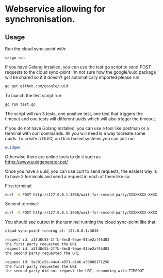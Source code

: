 # Webservice allowing for synchronisation.

## Usage
Run the cloud sync-point with:
```sh
cargo run
```

If you have Golang installed, you can use the test.go script to send POST requests to the cloud sync-point
I'm not sure how the google/uuid package will be shared so if it doesn't get automatically imported please run:
```sh
go get github.com/google/uuid
```
To launch the test script run:
```sh
go run test.go
```
The script will run 3 tests, one positive test, one test that triggers the timeout and one tests will different uuids which will also trigger the timeout.

If you do not have Golang installed, you can use a tool like postman or a terminal with curl commands.
All you will need is a way tocreate some uuids.
To create a UUID, on Unix based systems you can just run 
```sh
uuidgen
```
Otherwise there are online tools to do it such as https://www.uuidgenerator.net/

Once you have a uuid, you can use curl to send requests, the easiest way is to have 2 terminals and send a request in each of them like so:

First terminal:
```sh
curl -X POST http://127.0.0.1:3030/wait-for-second-party/XXXXXXXX-XXXX-XXXX-XXXX-XXXXXXXXXXXX
```
Second terminal:
```sh
curl -X POST http://127.0.0.1:3030/wait-for-second-party/XXXXXXXX-XXXX-XXXX-XXXX-XXXXXXXXXXXX
```
You should see output in the terminal running the cloud sync-point like that:
```sh
cloud sync-point running at: 127.0.0.1:3030

request id: a3fd8c55-2ffb-4ec8-9aae-01ae2af46d03
the first party requested the URI
request id: a3fd8c55-2ffb-4ec8-9aae-01ae2af46d03
the second party requested the URI

request id: 5ed01c5b-44c4-4973-a146-a36086171250
the first party requested the URI
the second party did not request the URI, reponding with TIMEOUT
```